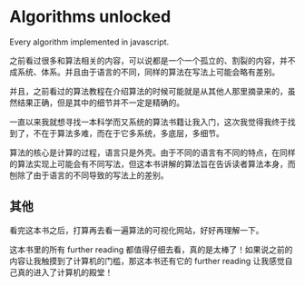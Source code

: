 # Algorithms unlocked
Every algorithm implemented in javascript.

之前看过很多和算法相关的内容，可以说都是一个一个孤立的、割裂的内容，并不成系统、体系。并且由于语言的不同，同样的算法在写法上可能会略有差别。

并且，之前看过的算法教程在介绍算法的时候可能就是从其他人那里摘录来的，虽然结果正确，但是其中的细节并不一定是精确的。

一直以来我就想寻找一本科学而又系统的算法书籍让我入门，这次我觉得我终于找到了，不在于算法多难，而在于它多系统，多底层，多细节。

算法的核心是计算的过程，语言只是外壳。由于不同的语言有不同的特点，在同样的算法实现上可能会有不同写法，但这本书讲解的算法旨在告诉读者算法本身，而刨除了由于语言的不同导致的写法上的差别。

## 其他

看完这本书之后，打算再去看一遍算法的可视化网站，好好再理解一下。

这本书里的所有 further reading 都值得仔细去看，真的是太棒了！如果说之前的内容让我触摸到了计算机的门槛，那这本书还有它的 further reading 让我感觉自己真的进入了计算机的殿堂！
